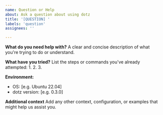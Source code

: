 ```yaml
---
name: Question or Help
about: Ask a question about using dotz
title: '[QUESTION] '
labels: 'question'
assignees: ''

---
```


**What do you need help with?**
A clear and concise description of what you're trying to do or understand.

**What have you tried?**
List the steps or commands you've already attempted:
1. 
2. 
3. 

**Environment:**
- OS: [e.g. Ubuntu 22.04]
- dotz version: [e.g. 0.3.0]

**Additional context**
Add any other context, configuration, or examples that might help us assist you.
